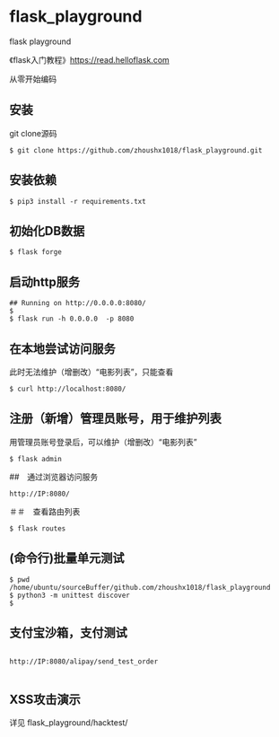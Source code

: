 # flask_playground
flask playground

《flask入门教程》https://read.helloflask.com 

从零开始编码


## 安装

git clone源码
```
$ git clone https://github.com/zhoushx1018/flask_playground.git
```

## 安装依赖
```
$ pip3 install -r requirements.txt
```

## 初始化DB数据

```
$ flask forge
```

## 启动http服务

```
## Running on http://0.0.0.0:8080/
$ 
$ flask run -h 0.0.0.0  -p 8080 
```

## 在本地尝试访问服务
此时无法维护（增删改）“电影列表”，只能查看
```
$ curl http://localhost:8080/
```

## 注册（新增）管理员账号，用于维护列表
用管理员账号登录后，可以维护（增删改）“电影列表”
```
$ flask admin

```



##　通过浏览器访问服务

```
http://IP:8080/
```

＃＃　查看路由列表

```
$ flask routes
```



##  (命令行)批量单元测试

```
$ pwd
/home/ubuntu/sourceBuffer/github.com/zhoushx1018/flask_playground
$ python3 -m unittest discover
$ 
```

## 支付宝沙箱，支付测试
```

http://IP:8080/alipay/send_test_order
 
```

## XSS攻击演示
详见 flask_playground/hacktest/